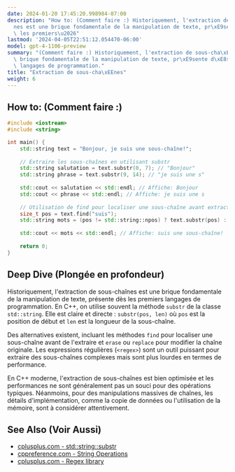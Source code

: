 ```yaml
---
date: 2024-01-20 17:45:20.998984-07:00
description: "How to: (Comment faire :) Historiquement, l'extraction de sous-cha\xEE\
  nes est une brique fondamentale de la manipulation de texte, pr\xE9sente d\xE8s\
  \ les premiers\u2026"
lastmod: '2024-04-05T22:51:12.054470-06:00'
model: gpt-4-1106-preview
summary: "(Comment faire :) Historiquement, l'extraction de sous-cha\xEEnes est une\
  \ brique fondamentale de la manipulation de texte, pr\xE9sente d\xE8s les premiers\
  \ langages de programmation."
title: "Extraction de sous-cha\xEEnes"
weight: 6
---
```


## How to: (Comment faire :)
```C++
#include <iostream>
#include <string>

int main() {
    std::string text = "Bonjour, je suis une sous-chaîne!";
    
    // Extraire les sous-chaînes en utilisant substr
    std::string salutation = text.substr(0, 7); // "Bonjour"
    std::string phrase = text.substr(9, 14); // "je suis une s"
    
    std::cout << salutation << std::endl; // Affiche: Bonjour
    std::cout << phrase << std::endl; // Affiche: je suis une s
    
    // Utilisation de find pour localiser une sous-chaîne avant extraction
    size_t pos = text.find("suis");
    std::string mots = (pos != std::string::npos) ? text.substr(pos) : "Pas trouvé";
    
    std::cout << mots << std::endl; // Affiche: suis une sous-chaîne!
    
    return 0;
}
```

## Deep Dive (Plongée en profondeur)
Historiquement, l'extraction de sous-chaînes est une brique fondamentale de la manipulation de texte, présente dès les premiers langages de programmation. En C++, on utilise souvent la méthode `substr` de la classe `std::string`. Elle est claire et directe : `substr(pos, len)` où `pos` est la position de début et `len` est la longueur de la sous-chaîne.

Des alternatives existent, incluant les méthodes `find` pour localiser une sous-chaîne avant de l'extraire et `erase` ou `replace` pour modifier la chaîne originale. Les expressions régulières (`<regex>`) sont un outil puissant pour extraire des sous-chaînes complexes mais sont plus lourdes en termes de performance.

En C++ moderne, l'extraction de sous-chaînes est bien optimisée et les performances ne sont généralement pas un souci pour des opérations typiques. Néanmoins, pour des manipulations massives de chaînes, les détails d'implémentation, comme la copie de données ou l'utilisation de la mémoire, sont à considérer attentivement.

## See Also (Voir Aussi)
- [cplusplus.com - std::string::substr](http://www.cplusplus.com/reference/string/string/substr/)
- [cppreference.com - String Operations](https://en.cppreference.com/w/cpp/string/basic_string)
- [cplusplus.com - Regex library](http://www.cplusplus.com/reference/regex/)
